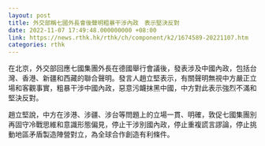 ```yaml
---
layout: post
title: 外交部稱七國外長會後聲明粗暴干涉內政　表示堅決反對
date: 2022-11-07 17:49:48.000000000 +08:00
link: https://news.rthk.hk/rthk/ch/component/k2/1674589-20221107.htm
categories: rthk
---
```


在北京，外交部回應七國集團外長在德國舉行會議後，發表涉及中國內政，包括台灣、香港、新疆和西藏的聯合聲明。發言人趙立堅表示，有關聲明無視中方嚴正立場和客觀事實，粗暴干涉中國內政，惡意污衊抹黑中國，中方對此表示強烈不滿和堅決反對。

趙立堅說，中方在涉港、涉疆、涉台等問題上的立場一貫、明確，敦促七國集團別再固守冷戰思維和意識形態偏見，停止干涉別國內政，停止重複謊言謬論，停止挑動地區矛盾製造陣營對立，為全球合作創造有利條件。
